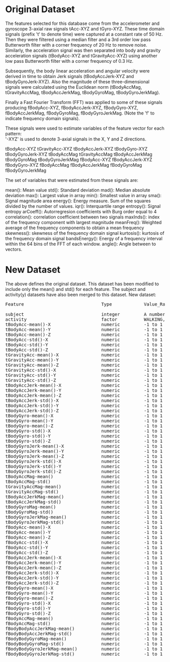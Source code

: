 Original Dataset
=================

The features selected for this database come from the accelerometer and gyroscope 3-axial raw signals tAcc-XYZ and tGyro-XYZ. These time domain signals (prefix 't' to denote time) were captured at a constant rate of 50 Hz. Then they were filtered using a median filter and a 3rd order low pass Butterworth filter with a corner frequency of 20 Hz to remove noise. Similarly, the acceleration signal was then separated into body and gravity acceleration signals (tBodyAcc-XYZ and tGravityAcc-XYZ) using another low pass Butterworth filter with a corner frequency of 0.3 Hz. 

Subsequently, the body linear acceleration and angular velocity were derived in time to obtain Jerk signals (tBodyAccJerk-XYZ and tBodyGyroJerk-XYZ). Also the magnitude of these three-dimensional signals were calculated using the Euclidean norm (tBodyAccMag, tGravityAccMag, tBodyAccJerkMag, tBodyGyroMag, tBodyGyroJerkMag). 

Finally a Fast Fourier Transform (FFT) was applied to some of these signals producing fBodyAcc-XYZ, fBodyAccJerk-XYZ, fBodyGyro-XYZ, fBodyAccJerkMag, fBodyGyroMag, fBodyGyroJerkMag. (Note the 'f' to indicate frequency domain signals). 

These signals were used to estimate variables of the feature vector for each pattern:  
'-XYZ' is used to denote 3-axial signals in the X, Y and Z directions.

tBodyAcc-XYZ
tGravityAcc-XYZ
tBodyAccJerk-XYZ
tBodyGyro-XYZ
tBodyGyroJerk-XYZ
tBodyAccMag
tGravityAccMag
tBodyAccJerkMag
tBodyGyroMag
tBodyGyroJerkMag
fBodyAcc-XYZ
fBodyAccJerk-XYZ
fBodyGyro-XYZ
fBodyAccMag
fBodyAccJerkMag
fBodyGyroMag
fBodyGyroJerkMag

The set of variables that were estimated from these signals are: 

mean(): Mean value
std(): Standard deviation
mad(): Median absolute deviation 
max(): Largest value in array
min(): Smallest value in array
sma(): Signal magnitude area
energy(): Energy measure. Sum of the squares divided by the number of values. 
iqr(): Interquartile range 
entropy(): Signal entropy
arCoeff(): Autorregresion coefficients with Burg order equal to 4
correlation(): correlation coefficient between two signals
maxInds(): index of the frequency component with largest magnitude
meanFreq(): Weighted average of the frequency components to obtain a mean frequency
skewness(): skewness of the frequency domain signal 
kurtosis(): kurtosis of the frequency domain signal 
bandsEnergy(): Energy of a frequency interval within the 64 bins of the FFT of each window.
angle(): Angle between to vectors.


New Dataset
=================

The above defines the original dataset.
This dataset has been modified to include only the mean() and std() for each feature.
The subject and activity(y) datasets have also been merged to this dataset.
New dataset:
<pre>
Feature                             Type            Value_Range

subject                    			integer			A number for each subject
activity                   			factor 			WALKING, WALKING_UPSTAIRS, WALKING_DOWNSTAIRS, SITTING, STANDING, LAYING
tBodyAcc-mean()-X          			numeric			-1 to 1                                                                 
tBodyAcc-mean()-Y          			numeric			-1 to 1                                                                 
tBodyAcc-mean()-Z          			numeric			-1 to 1                                                                 
tBodyAcc-std()-X           			numeric			-1 to 1                                                                 
tBodyAcc-std()-Y           			numeric			-1 to 1                                                                 
tBodyAcc-std()-Z           			numeric			-1 to 1                                                                 
tGravityAcc-mean()-X       			numeric			-1 to 1                                                                 
tGravityAcc-mean()-Y       			numeric			-1 to 1                                                                 
tGravityAcc-mean()-Z       			numeric			-1 to 1                                                                 
tGravityAcc-std()-X        			numeric			-1 to 1                                                                 
tGravityAcc-std()-Y        			numeric			-1 to 1                                                                 
tGravityAcc-std()-Z        			numeric			-1 to 1                                                                 
tBodyAccJerk-mean()-X      			numeric			-1 to 1                                                                 
tBodyAccJerk-mean()-Y      			numeric			-1 to 1                                                                 
tBodyAccJerk-mean()-Z      			numeric			-1 to 1                                                                 
tBodyAccJerk-std()-X       			numeric			-1 to 1                                                                 
tBodyAccJerk-std()-Y       			numeric			-1 to 1                                                                 
tBodyAccJerk-std()-Z       			numeric			-1 to 1                                                                 
tBodyGyro-mean()-X         			numeric			-1 to 1                                                                 
tBodyGyro-mean()-Y         			numeric			-1 to 1                                                                 
tBodyGyro-mean()-Z         			numeric			-1 to 1                                                                 
tBodyGyro-std()-X          			numeric			-1 to 1                                                                 
tBodyGyro-std()-Y          			numeric			-1 to 1                                                                 
tBodyGyro-std()-Z          			numeric			-1 to 1                                                                 
tBodyGyroJerk-mean()-X     			numeric			-1 to 1                                                                 
tBodyGyroJerk-mean()-Y     			numeric			-1 to 1                                                                 
tBodyGyroJerk-mean()-Z     			numeric			-1 to 1                                                                 
tBodyGyroJerk-std()-X      			numeric			-1 to 1                                                                 
tBodyGyroJerk-std()-Y      			numeric			-1 to 1                                                                 
tBodyGyroJerk-std()-Z      			numeric			-1 to 1                                                                 
tBodyAccMag-mean()         			numeric			-1 to 1                                                                 
tBodyAccMag-std()          			numeric			-1 to 1                                                                 
tGravityAccMag-mean()      			numeric			-1 to 1                                                                 
tGravityAccMag-std()       			numeric			-1 to 1                                                                 
tBodyAccJerkMag-mean()     			numeric			-1 to 1                                                                 
tBodyAccJerkMag-std()      			numeric			-1 to 1                                                                 
tBodyGyroMag-mean()        			numeric			-1 to 1                                                                 
tBodyGyroMag-std()         			numeric			-1 to 1                                                                 
tBodyGyroJerkMag-mean()    			numeric			-1 to 1                                                                 
tBodyGyroJerkMag-std()     			numeric			-1 to 1                                                                 
fBodyAcc-mean()-X          			numeric			-1 to 1                                                                 
fBodyAcc-mean()-Y          			numeric			-1 to 1                                                                 
fBodyAcc-mean()-Z          			numeric			-1 to 1                                                                 
fBodyAcc-std()-X           			numeric			-1 to 1                                                                 
fBodyAcc-std()-Y           			numeric			-1 to 1                                                                 
fBodyAcc-std()-Z           			numeric			-1 to 1                                                                 
fBodyAccJerk-mean()-X      			numeric			-1 to 1                                                                 
fBodyAccJerk-mean()-Y      			numeric			-1 to 1                                                                 
fBodyAccJerk-mean()-Z      			numeric			-1 to 1                                                                 
fBodyAccJerk-std()-X       			numeric			-1 to 1                                                                 
fBodyAccJerk-std()-Y       			numeric			-1 to 1                                                                 
fBodyAccJerk-std()-Z       			numeric			-1 to 1                                                                 
fBodyGyro-mean()-X         			numeric			-1 to 1                                                                 
fBodyGyro-mean()-Y         			numeric			-1 to 1                                                                 
fBodyGyro-mean()-Z         			numeric			-1 to 1                                                                 
fBodyGyro-std()-X          			numeric			-1 to 1                                                                 
fBodyGyro-std()-Y          			numeric			-1 to 1                                                                 
fBodyGyro-std()-Z          			numeric			-1 to 1                                                                 
fBodyAccMag-mean()         			numeric			-1 to 1                                                                 
fBodyAccMag-std()          			numeric			-1 to 1                                                                 
fBodyBodyAccJerkMag-mean() 			numeric			-1 to 1                                                                 
fBodyBodyAccJerkMag-std()  			numeric			-1 to 1                                                                 
fBodyBodyGyroMag-mean()    			numeric			-1 to 1                                                                 
fBodyBodyGyroMag-std()     			numeric			-1 to 1                                                                 
fBodyBodyGyroJerkMag-mean()			numeric			-1 to 1                                                                 
fBodyBodyGyroJerkMag-std() 			numeric			-1 to 1                                                                 
</pre>